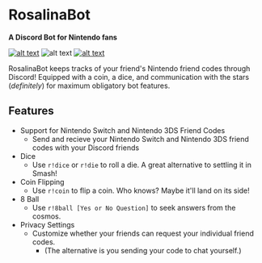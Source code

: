 # RosalinaBot
**A Discord Bot for Nintendo fans**

[![alt text](https://img.shields.io/badge/maintenance-active-brightgreen.svg "Maintenance")](https://github.com/alexsmbaratti/RosalinaBot/commits/master) ![alt text](https://img.shields.io/badge/build-4.9.8-red.svg "Build") [![alt text](https://img.shields.io/badge/add%20to-Discord-7289DA.svg "Add to Discord")](https://discordapp.com/oauth2/authorize?client_id=322405544490958849&permissions=0&scope=bot)

RosalinaBot keeps tracks of your friend's Nintendo friend codes through Discord! Equipped with a coin, a dice, and communication with the stars (*definitely*) for maximum obligatory bot features. 

## Features
* Support for Nintendo Switch and Nintendo 3DS Friend Codes
  * Send and recieve your Nintendo Switch and Nintendo 3DS friend codes with your Discord friends
* Dice
  * Use `r!dice` or `r!die` to roll a die. A great alternative to settling it in Smash!
* Coin Flipping
  * Use `r!coin` to flip a coin. Who knows? Maybe it'll land on its side!
* 8 Ball
  * Use `r!8ball [Yes or No Question]` to seek answers from the cosmos.
* Privacy Settings
  * Customize whether your friends can request your individual friend codes.
    * (The alternative is you sending your code to chat yourself.)
